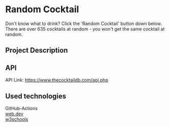 # Random Cocktail 
Don't know what to drink? Click the 'Random Cocktail' button down below. There are over 635 cocktails at random - you won't get the same cocktail at random. 

## Project Description

## API
API Link: https://www.thecocktaildb.com/api.php


## Used technologies
GitHub-Actions</br>
[web.dev](https://web.dev/introduction-to-fetch/)</br>
[w3schools](https://www.w3schools.com/html/html_editors.asp)
